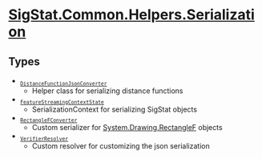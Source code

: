 # [SigStat.Common.Helpers.Serialization](./README.md)

## Types

- <sub>[`DistanceFunctionJsonConverter`](./DistanceFunctionJsonConverter.md)</sub>
	- Helper class for serializing distance functions
- <sub>[`FeatureStreamingContextState`](./FeatureStreamingContextState.md)</sub>
	- SerializationContext for serializing SigStat objects
- <sub>[`RectangleFConverter`](./RectangleFConverter.md)</sub>
	- Custom serializer for [System.Drawing.RectangleF](https://docs.microsoft.com/en-us/dotnet/api/System.Drawing.RectangleF) objects
- <sub>[`VerifierResolver`](./VerifierResolver.md)</sub>
	- Custom resolver for customizing the json serialization


